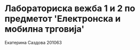 # Лабораториска вежба 1 и 2 по предметот 'Електронска и мобилна трговија'

Екатерина Саздова 201063
